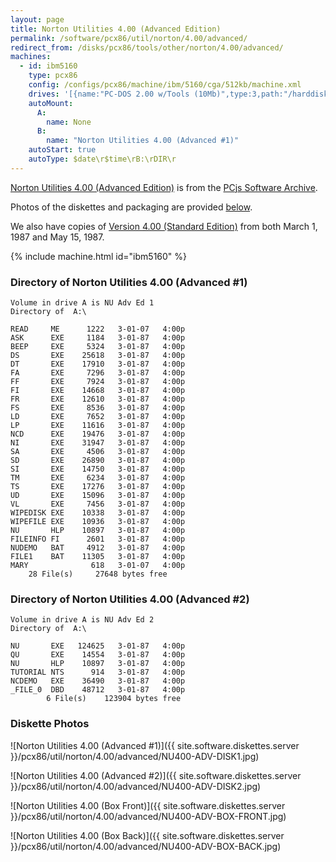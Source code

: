 ```yaml
---
layout: page
title: Norton Utilities 4.00 (Advanced Edition)
permalink: /software/pcx86/util/norton/4.00/advanced/
redirect_from: /disks/pcx86/tools/other/norton/4.00/advanced/
machines:
  - id: ibm5160
    type: pcx86
    config: /configs/pcx86/machine/ibm/5160/cga/512kb/machine.xml
    drives: '[{name:"PC-DOS 2.00 w/Tools (10Mb)",type:3,path:"/harddisks/pcx86/10mb/PCDOS200-C400.json"},{name:"MS-DOS 1.x/2.x Source (10Mb)",type:3,path:"/harddisks/pcx86/10mb/MSDOS-SRC.json"}]'
    autoMount:
      A:
        name: None
      B:
        name: "Norton Utilities 4.00 (Advanced #1)"
    autoStart: true
    autoType: $date\r$time\rB:\rDIR\r
---
```


[Norton Utilities 4.00 (Advanced Edition)](#directory-of-norton-utilities-400-advanced-1) is from the
[PCjs Software Archive](/software/pcx86/sw/misc/pcjs/).

Photos of the diskettes and packaging are provided [below](#diskette-photos).

We also have copies of [Version 4.00 (Standard Edition)](../) from both March 1, 1987 and May 15, 1987.

{% include machine.html id="ibm5160" %}

### Directory of Norton Utilities 4.00 (Advanced #1)

    Volume in drive A is NU Adv Ed 1
    Directory of  A:\

    READ     ME      1222   3-01-07   4:00p
    ASK      EXE     1184   3-01-87   4:00p
    BEEP     EXE     5324   3-01-87   4:00p
    DS       EXE    25618   3-01-87   4:00p
    DT       EXE    17910   3-01-87   4:00p
    FA       EXE     7296   3-01-87   4:00p
    FF       EXE     7924   3-01-87   4:00p
    FI       EXE    14668   3-01-87   4:00p
    FR       EXE    12610   3-01-87   4:00p
    FS       EXE     8536   3-01-87   4:00p
    LD       EXE     7652   3-01-87   4:00p
    LP       EXE    11616   3-01-87   4:00p
    NCD      EXE    19476   3-01-87   4:00p
    NI       EXE    31947   3-01-87   4:00p
    SA       EXE     4506   3-01-87   4:00p
    SD       EXE    26890   3-01-87   4:00p
    SI       EXE    14750   3-01-87   4:00p
    TM       EXE     6234   3-01-87   4:00p
    TS       EXE    17276   3-01-87   4:00p
    UD       EXE    15096   3-01-87   4:00p
    VL       EXE     7456   3-01-87   4:00p
    WIPEDISK EXE    10338   3-01-87   4:00p
    WIPEFILE EXE    10936   3-01-87   4:00p
    NU       HLP    10897   3-01-87   4:00p
    FILEINFO FI      2601   3-01-87   4:00p
    NUDEMO   BAT     4912   3-01-87   4:00p
    FILE1    BAT    11305   3-01-87   4:00p
    MARY              618   3-01-07   4:00p
        28 File(s)     27648 bytes free

### Directory of Norton Utilities 4.00 (Advanced #2)

    Volume in drive A is NU Adv Ed 2
    Directory of  A:\

    NU       EXE   124625   3-01-87   4:00p
    QU       EXE    14554   3-01-87   4:00p
    NU       HLP    10897   3-01-87   4:00p
    TUTORIAL NTS      914   3-01-87   4:00p
    NCDEMO   EXE    36490   3-01-87   4:00p
    _FILE_0  DBD    48712   3-01-87   4:00p
            6 File(s)    123904 bytes free

### Diskette Photos

![Norton Utilities 4.00 (Advanced #1)]({{ site.software.diskettes.server }}/pcx86/util/norton/4.00/advanced/NU400-ADV-DISK1.jpg)

![Norton Utilities 4.00 (Advanced #2)]({{ site.software.diskettes.server }}/pcx86/util/norton/4.00/advanced/NU400-ADV-DISK2.jpg)

![Norton Utilities 4.00 (Box Front)]({{ site.software.diskettes.server }}/pcx86/util/norton/4.00/advanced/NU400-ADV-BOX-FRONT.jpg)

![Norton Utilities 4.00 (Box Back)]({{ site.software.diskettes.server }}/pcx86/util/norton/4.00/advanced/NU400-ADV-BOX-BACK.jpg)
